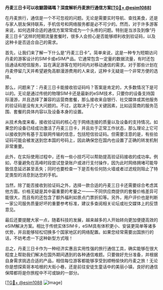 **丹麦三日卡可以收驗證碼嗎？深度解析丹麦旅行通信方案[[TG💪+ @esim1088](https://t.me/s/esim1088)]**

在丹麦旅行，通信是一个不可忽视的问题。无论是需要实时导航、查找美食，还是与家人朋友保持联系，手机信号和网络服务都是必不可少的。然而，对于许多游客来说，如何选择合适的通信方案常常成为一个头疼的问题。特别是当涉及到像“丹麦三日卡”这样的短期流量套餐时，很多人会担心是否能够顺利收到验证码，以及这种卡是否适合自己的需求。

首先，让我们来了解一下什么是“丹麦三日卡”。简单来说，这是一种专为短期访问丹麦的游客设计的SIM卡或eSIM产品。它通常包含一定量的数据流量，有时还包括通话和短信服务，旨在满足游客在短时间内对移动通信的需求。对于那些计划在丹麦停留几天并希望避免高额漫游费用的人来说，这种卡无疑是一个非常方便的选择。

那么，问题来了：丹麦三日卡能接收验证码吗？答案是肯定的，大多数情况下是可以的。无论是通过传统的物理SIM卡还是最新的eSIM技术，只要你的设备支持国际漫游，并且选择了兼容的运营商套餐，那么接收来自银行、社交媒体或其他服务的验证码是没有太大问题的。不过，这取决于几个关键因素，比如运营商的服务范围、套餐的具体内容以及设备本身的设置。

从技术角度来看，接收验证码的核心在于网络连接的质量以及设备的支持情况。如果您的设备已经成功激活了丹麦三日卡，并且处于正常工作状态，那么理论上它可以接收到所有基于互联网传输的信息，包括短信验证码。但需要注意的是，有些验证码可能会被发送到您本国的号码上，因此确保您在国内也设置了正确的转发机制非常重要。

此外，在实际使用过程中，还有一些小技巧可以帮助提高验证码接收的成功率。例如，尽量避免在高峰时段尝试登录账户或进行支付操作，因为此时网络拥堵可能导致信息延迟甚至丢失；同时也要检查一下是否有任何防火墙或者过滤规则阻止了特定类型的消息到达您的手机。

当然，除了能否接收到验证码之外，选择一款合适的丹麦三日卡还需要综合考虑其他方面。价格无疑是其中最重要的考量之一——不同供应商提供的套餐价格差异可能很大，而且有的还包含了额外福利如景点门票折扣等。另外，用户评价也是判断一家公司服务质量好坏的重要参考标准，建议多查阅相关论坛或社交媒体上的反馈意见。

最后还要提醒大家一点，随着科技的发展，越来越多的人开始转向更加便捷高效的eSIM解决方案。相比于传统实体SIM卡，eSIM具有体积更小、安装更简单等诸多优势，并且能够轻松切换多个国家地区的网络配置。如果您经常需要出国旅行的话，不妨考虑一下这种新型方式哦！

总之，丹麦三日卡作为一种经济实惠且实用性强的旅行通信工具，确实能够在很大程度上帮助我们解决在国外期间遇到的各种通信难题。只要做好充分准备，并根据自身需求挑选合适的产品，相信每位游客都能够享受到顺畅愉快的丹麦之旅！无论你是想探索哥本哈根的大街小巷，还是前往安徒生童话中的美丽小镇，良好的通信保障都将是你旅程中不可或缺的一部分。

[[TG💪+ @esim1088](https://t.me/s/esim1088) ![Image](https://i.postimg.cc/4NQfJmqS/Snipaste-2025-05-13-00-14-12.png)]